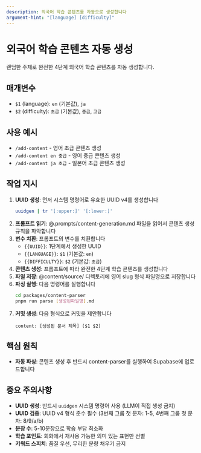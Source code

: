 ```yaml
---
description: 외국어 학습 콘텐츠를 자동으로 생성합니다
argument-hint: "[language] [difficulty]"
---
```


# 외국어 학습 콘텐츠 자동 생성

랜덤한 주제로 완전한 4단계 외국어 학습 콘텐츠를 자동 생성합니다.

## 매개변수

- `$1` (language): `en` (기본값), `ja`
- `$2` (difficulty): `초급` (기본값), `중급`, `고급`

## 사용 예시
- `/add-content` - 영어 초급 콘텐츠 생성
- `/add-content en 중급` - 영어 중급 콘텐츠 생성
- `/add-content ja 초급` - 일본어 초급 콘텐츠 생성

## 작업 지시

1. **UUID 생성**: 먼저 시스템 명령어로 유효한 UUID v4를 생성합니다
   ```bash
   uuidgen | tr '[:upper:]' '[:lower:]'
   ```
2. **프롬프트 읽기**: @.prompts/content-generation.md 파일을 읽어서 콘텐츠 생성 규칙을 파악합니다
3. **변수 치환**: 프롬프트의 변수를 치환합니다
   - `{{UUID}}`: 1단계에서 생성한 UUID
   - `{{LANGUAGE}}`: `$1` (기본값: `en`)
   - `{{DIFFICULTY}}`: `$2` (기본값: `초급`)
4. **콘텐츠 생성**: 프롬프트에 따라 완전한 4단계 학습 콘텐츠를 생성합니다
5. **파일 저장**: @content/source/ 디렉토리에 영어 slug 형식 파일명으로 저장합니다
6. **파싱 실행**: 다음 명령어를 실행합니다
   ```bash
   cd packages/content-parser
   pnpm run parse [생성된파일명].md
   ```
7. **커밋 생성**: 다음 형식으로 커밋을 제안합니다
   ```
   content: [생성된 문서 제목] ($1 $2)
   ```

## 핵심 원칙

- **자동 파싱**: 콘텐츠 생성 후 반드시 content-parser를 실행하여 Supabase에 업로드합니다

## 중요 주의사항

- **UUID 생성**: 반드시 `uuidgen` 시스템 명령어 사용 (LLM이 직접 생성 금지)
- **UUID 검증**: UUID v4 형식 준수 필수 (3번째 그룹 첫 문자: 1-5, 4번째 그룹 첫 문자: 8/9/a/b)
- **문장 수**: 5-10문장으로 학습 부담 최소화
- **학습 포인트**: 회화에서 재사용 가능한 의미 있는 표현만 선별
- **키워드 스피치**: 품질 우선, 무리한 분량 채우기 금지
